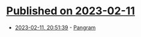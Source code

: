 # [Published on 2023-02-11](index.md)

* [2023-02-11, 20:51:39](https://news.ycombinator.com/item?id=34756203) - [Pangram](https://en.wikipedia.org/wiki/Pangram)
